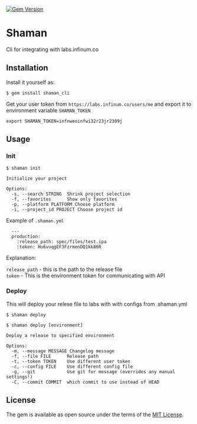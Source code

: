 [![Gem Version](https://badge.fury.io/rb/shaman_cli.svg)](https://badge.fury.io/rb/shaman_cli)

# Shaman

Cli for integrating with labs.infinum.co

## Installation

Install it yourself as:

    $ gem install shaman_cli

Get your user token from `https://labs.infinum.co/users/me` and export it to environment variable `SHAMAN_TOKEN`

    export SHAMAN_TOKEN=infnweoinfwi32r23jr2309j

## Usage

### Init

    $ shaman init

    Initialize your project

    Options:
      -s, --search STRING  Shrink project selection
      -f, --favorites      Show only favorites
      -p, --platform PLATFORM Choose platform
      -i, --project_id PROJECT Choose project id

Example of `.shaman.yml`

      ---
      production:
        :release_path: spec/files/test.ipa
        :token: Hu6vuqgEF3FzrmenDQ1kk86R


Explanation:

`release_path`      - this is the path to the release file  
`token`             - This is the environment token for communicating with API

### Deploy

This will deploy your relese file to labs with with configs from .shaman.yml

    $ shaman deploy

    $ shaman deploy [environment]

    Deploy a release to specified environment

    Options:
      -m, --message MESSAGE Changelog message
      -f, --file FILE      Release path
      -t, --token TOKEN    Use different user token
      -c, --config FILE    Use different config file
      -g, --git            Use git for message (overrides any manual settings!)
      -C, --commit COMMIT  which commit to use instead of HEAD


## License

The gem is available as open source under the terms of the [MIT License](http://opensource.org/licenses/MIT).
